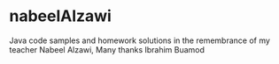 # nabeelAlzawi
Java code samples and homework solutions in the remembrance of my teacher Nabeel Alzawi, Many thanks Ibrahim Buamod
